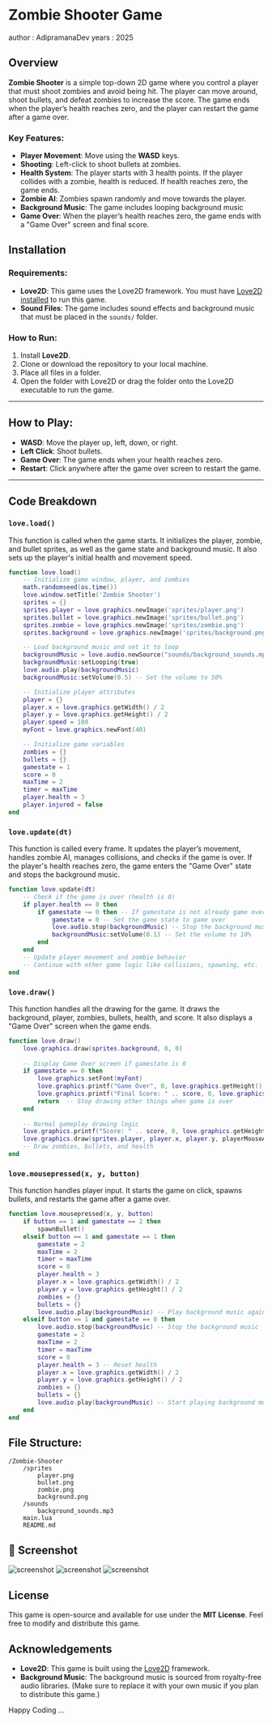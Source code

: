 # Zombie Shooter Game
author : AdipramanaDev
years : 2025 

## Overview

**Zombie Shooter** is a simple top-down 2D game where you control a player that must shoot zombies and avoid being hit. The player can move around, shoot bullets, and defeat zombies to increase the score. The game ends when the player’s health reaches zero, and the player can restart the game after a game over.

### Key Features:
- **Player Movement**: Move using the **WASD** keys.
- **Shooting**: Left-click to shoot bullets at zombies.
- **Health System**: The player starts with 3 health points. If the player collides with a zombie, health is reduced. If health reaches zero, the game ends.
- **Zombie AI**: Zombies spawn randomly and move towards the player.
- **Background Music**: The game includes looping background music 
- **Game Over**: When the player’s health reaches zero, the game ends with a "Game Over" screen and final score.


## Installation

### Requirements:
- **Love2D**: This game uses the Love2D framework. You must have [Love2D installed](https://love2d.org/) to run this game.
- **Sound Files**: The game includes sound effects and background music that must be placed in the `sounds/` folder.

### How to Run:
1. Install **Love2D**.
2. Clone or download the repository to your local machine.
3. Place all files in a folder.
4. Open the folder with Love2D or drag the folder onto the Love2D executable to run the game.

---

## How to Play:
- **WASD**: Move the player up, left, down, or right.
- **Left Click**: Shoot bullets.
- **Game Over**: The game ends when your health reaches zero.
- **Restart**: Click anywhere after the game over screen to restart the game.

---

## Code Breakdown

### `love.load()`
This function is called when the game starts. It initializes the player, zombie, and bullet sprites, as well as the game state and background music. It also sets up the player's initial health and movement speed.

```lua
function love.load()
    -- Initialize game window, player, and zombies
    math.randomseed(os.time())
    love.window.setTitle('Zombie Shooter')
    sprites = {}
    sprites.player = love.graphics.newImage('sprites/player.png')
    sprites.bullet = love.graphics.newImage('sprites/bullet.png')
    sprites.zombie = love.graphics.newImage('sprites/zombie.png')
    sprites.background = love.graphics.newImage('sprites/background.png')

    -- Load background music and set it to loop
    backgroundMusic = love.audio.newSource("sounds/background_sounds.mp3", "stream")
    backgroundMusic:setLooping(true)
    love.audio.play(backgroundMusic)
    backgroundMusic:setVolume(0.5) -- Set the volume to 50%

    -- Initialize player attributes
    player = {}
    player.x = love.graphics.getWidth() / 2
    player.y = love.graphics.getHeight() / 2
    player.speed = 180
    myFont = love.graphics.newFont(40)

    -- Initialize game variables
    zombies = {}
    bullets = {}
    gamestate = 1
    score = 0
    maxTime = 2
    timer = maxTime
    player.health = 3
    player.injured = false
end
```

### `love.update(dt)`
This function is called every frame. It updates the player’s movement, handles zombie AI, manages collisions, and checks if the game is over. If the player's health reaches zero, the game enters the "Game Over" state and stops the background music.

```lua
function love.update(dt)
    -- Check if the game is over (health is 0)
    if player.health == 0 then
        if gamestate ~= 0 then -- If gamestate is not already game over
            gamestate = 0 -- Set the game state to game over
            love.audio.stop(backgroundMusic) -- Stop the background music
            backgroundMusic:setVolume(0.1) -- Set the volume to 10%
        end
    end
    -- Update player movement and zombie behavior
    -- Continue with other game logic like collisions, spawning, etc.
end
```

### `love.draw()`
This function handles all the drawing for the game. It draws the background, player, zombies, bullets, health, and score. It also displays a "Game Over" screen when the game ends.

```lua
function love.draw()
    love.graphics.draw(sprites.background, 0, 0)
    
    -- Display Game Over screen if gamestate is 0
    if gamestate == 0 then
        love.graphics.setFont(myFont)
        love.graphics.printf("Game Over", 0, love.graphics.getHeight() / 2 - 20, love.graphics.getWidth(), "center")
        love.graphics.printf("Final Score: " .. score, 0, love.graphics.getHeight() / 2 + 20, love.graphics.getWidth(), "center")
        return  -- Stop drawing other things when game is over
    end
    
    -- Normal gameplay drawing logic
    love.graphics.printf("Score: " .. score, 0, love.graphics.getHeight() - 100, love.graphics.getWidth(), "center")
    love.graphics.draw(sprites.player, player.x, player.y, playerMouseAngle(), nil, nil, sprites.player:getWidth() / 2, sprites.player:getHeight() / 2)
    -- Draw zombies, bullets, and health
end
```

### `love.mousepressed(x, y, button)`
This function handles player input. It starts the game on click, spawns bullets, and restarts the game after a game over.

```lua
function love.mousepressed(x, y, button)
    if button == 1 and gamestate == 2 then
        spawnBullet()
    elseif button == 1 and gamestate == 1 then
        gamestate = 2
        maxTime = 2
        timer = maxTime
        score = 0
        player.health = 3
        player.x = love.graphics.getWidth() / 2
        player.y = love.graphics.getHeight() / 2
        zombies = {}
        bullets = {}
        love.audio.play(backgroundMusic) -- Play background music again
    elseif button == 1 and gamestate == 0 then
        love.audio.stop(backgroundMusic) -- Stop the background music
        gamestate = 2
        maxTime = 2
        timer = maxTime
        score = 0
        player.health = 3 -- Reset health
        player.x = love.graphics.getWidth() / 2
        player.y = love.graphics.getHeight() / 2
        zombies = {}
        bullets = {}
        love.audio.play(backgroundMusic) -- Start playing background music again
    end
end
```

## File Structure:
```
/Zombie-Shooter
    /sprites
        player.png
        bullet.png
        zombie.png
        background.png
    /sounds
        background_sounds.mp3
    main.lua
    README.md
```
## 📸 Screenshot

![screenshot](output/1.png)
![screenshot](output/2.png)
![screenshot](output/3.png)

## License

This game is open-source and available for use under the **MIT License**. Feel free to modify and distribute this game.

## Acknowledgements

- **Love2D**: This game is built using the [Love2D](https://love2d.org/) framework.
- **Background Music**: The background music is sourced from royalty-free audio libraries. (Make sure to replace it with your own music if you plan to distribute this game.)

Happy Coding ... 
